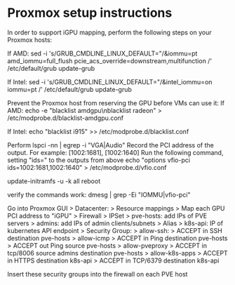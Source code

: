 # Proxmox setup instructions

In order to support iGPU mapping, perform the following steps on your Proxmox hosts:

If AMD:
sed -i 's/GRUB_CMDLINE_LINUX_DEFAULT="/&iommu=pt amd_iommu=full_flush pcie_acs_override=downstream,multifunction /' /etc/default/grub
update-grub

If Intel:
sed -i 's/GRUB_CMDLINE_LINUX_DEFAULT="/&intel_iommu=on iommu=pt /' /etc/default/grub
update-grub

Prevent the Proxmox host from reserving the GPU before VMs can use it:
If AMD:
echo -e "blacklist amdgpu\nblacklist radeon" > /etc/modprobe.d/blacklist-amdgpu.conf

If Intel:
echo "blacklist i915" >> /etc/modprobe.d/blacklist.conf

Perform lspci -nn | egrep -i "VGA|Audio"
Record the PCI address of the output. For example: [1002:1681], [1002:1640]
Run the following command, setting "ids=" to the outputs from above
echo "options vfio-pci ids=1002:1681,1002:1640" > /etc/modprobe.d/vfio.conf

update-initramfs -u -k all
reboot

verify the commands work:
dmesg | grep -Ei "IOMMU|vfio-pci"

Go into Proxmox GUI > Datacenter:
      > Resource mappings > Map each GPU PCI address to "iGPU"
      > Firewall
        > IPSet
          > pve-hosts: add IPs of PVE servers
          > admins: add IPs of admin clients/subnets
        > Alias
          > k8s-api: IP of kubernetes API endpoint
        > Security Group:
          > allow-ssh:
            > ACCEPT in SSH destination pve-hosts
          > allow-icmp
            > ACCEPT in Ping destination pve-hosts
            > ACCEPT out Ping source pve-hosts
          > allow-pveproxy
            > ACCEPT in tcp/8006 source admins destination pve-hosts
          > allow-k8s-apps
            > ACCEPT in HTTPS destination k8s-api
            > ACCEPT in TCP/6379 destination k8s-api

Insert these security groups into the firewall on each PVE host
